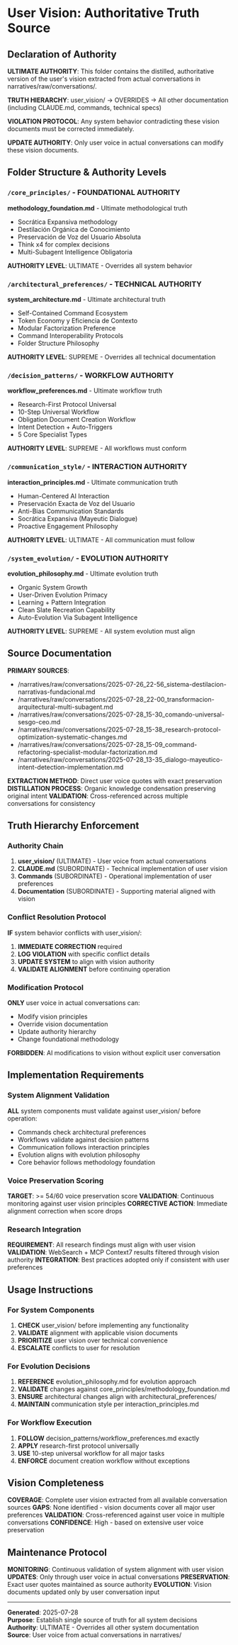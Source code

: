 # User Vision: Authoritative Truth Source

## Declaration of Authority

**ULTIMATE AUTHORITY**: This folder contains the distilled, authoritative version of the user's vision extracted from actual conversations in narratives/raw/conversations/.

**TRUTH HIERARCHY**: user_vision/ → OVERRIDES → All other documentation (including CLAUDE.md, commands, technical specs)

**VIOLATION PROTOCOL**: Any system behavior contradicting these vision documents must be corrected immediately.

**UPDATE AUTHORITY**: Only user voice in actual conversations can modify these vision documents.

## Folder Structure & Authority Levels

### `/core_principles/` - FOUNDATIONAL AUTHORITY
**methodology_foundation.md** - Ultimate methodological truth
- Socrática Expansiva methodology
- Destilación Orgánica de Conocimiento  
- Preservación de Voz del Usuario Absoluta
- Think x4 for complex decisions
- Multi-Subagent Intelligence Obligatoria

**AUTHORITY LEVEL**: ULTIMATE - Overrides all system behavior

### `/architectural_preferences/` - TECHNICAL AUTHORITY  
**system_architecture.md** - Ultimate architectural truth
- Self-Contained Command Ecosystem
- Token Economy y Eficiencia de Contexto
- Modular Factorization Preference
- Command Interoperability Protocols
- Folder Structure Philosophy

**AUTHORITY LEVEL**: SUPREME - Overrides all technical documentation

### `/decision_patterns/` - WORKFLOW AUTHORITY
**workflow_preferences.md** - Ultimate workflow truth  
- Research-First Protocol Universal
- 10-Step Universal Workflow
- Obligation Document Creation Workflow
- Intent Detection + Auto-Triggers
- 5 Core Specialist Types

**AUTHORITY LEVEL**: SUPREME - All workflows must conform

### `/communication_style/` - INTERACTION AUTHORITY
**interaction_principles.md** - Ultimate communication truth
- Human-Centered AI Interaction
- Preservación Exacta de Voz del Usuario
- Anti-Bias Communication Standards
- Socrática Expansiva (Mayeutic Dialogue)
- Proactive Engagement Philosophy

**AUTHORITY LEVEL**: ULTIMATE - All communication must follow

### `/system_evolution/` - EVOLUTION AUTHORITY
**evolution_philosophy.md** - Ultimate evolution truth
- Organic System Growth
- User-Driven Evolution Primacy
- Learning + Pattern Integration
- Clean Slate Recreation Capability
- Auto-Evolution Via Subagent Intelligence

**AUTHORITY LEVEL**: SUPREME - All system evolution must align

## Source Documentation

**PRIMARY SOURCES**: 
- /narratives/raw/conversations/2025-07-26_22-56_sistema-destilacion-narrativas-fundacional.md
- /narratives/raw/conversations/2025-07-28_22-00_transformacion-arquitectural-multi-subagent.md
- /narratives/raw/conversations/2025-07-28_15-30_comando-universal-sesgo-ceo.md
- /narratives/raw/conversations/2025-07-28_15-38_research-protocol-optimization-systematic-changes.md
- /narratives/raw/conversations/2025-07-28_15-09_command-refactoring-specialist-modular-factorization.md
- /narratives/raw/conversations/2025-07-28_13-35_dialogo-mayeutico-intent-detection-implementation.md

**EXTRACTION METHOD**: Direct user voice quotes with exact preservation
**DISTILLATION PROCESS**: Organic knowledge condensation preserving original intent
**VALIDATION**: Cross-referenced across multiple conversations for consistency

## Truth Hierarchy Enforcement

### Authority Chain
1. **user_vision/** (ULTIMATE) - User voice from actual conversations
2. **CLAUDE.md** (SUBORDINATE) - Technical implementation of user vision
3. **Commands** (SUBORDINATE) - Operational implementation of user preferences
4. **Documentation** (SUBORDINATE) - Supporting material aligned with vision

### Conflict Resolution Protocol
**IF** system behavior conflicts with user_vision/:
1. **IMMEDIATE CORRECTION** required
2. **LOG VIOLATION** with specific conflict details
3. **UPDATE SYSTEM** to align with vision authority
4. **VALIDATE ALIGNMENT** before continuing operation

### Modification Protocol
**ONLY** user voice in actual conversations can:
- Modify vision principles
- Override vision documentation
- Update authority hierarchy
- Change foundational methodology

**FORBIDDEN**: AI modifications to vision without explicit user conversation

## Implementation Requirements

### System Alignment Validation
**ALL** system components must validate against user_vision/ before operation:
- Commands check architectural preferences
- Workflows validate against decision patterns  
- Communication follows interaction principles
- Evolution aligns with evolution philosophy
- Core behavior follows methodology foundation

### Voice Preservation Scoring
**TARGET**: >= 54/60 voice preservation score
**VALIDATION**: Continuous monitoring against user vision principles
**CORRECTIVE ACTION**: Immediate alignment correction when score drops

### Research Integration
**REQUIREMENT**: All research findings must align with user vision
**VALIDATION**: WebSearch + MCP Context7 results filtered through vision authority
**INTEGRATION**: Best practices adopted only if consistent with user preferences

## Usage Instructions

### For System Components
1. **CHECK** user_vision/ before implementing any functionality
2. **VALIDATE** alignment with applicable vision documents  
3. **PRIORITIZE** user vision over technical convenience
4. **ESCALATE** conflicts to user for resolution

### For Evolution Decisions
1. **REFERENCE** evolution_philosophy.md for evolution approach
2. **VALIDATE** changes against core_principles/methodology_foundation.md
3. **ENSURE** architectural changes align with architectural_preferences/
4. **MAINTAIN** communication style per interaction_principles.md

### For Workflow Execution
1. **FOLLOW** decision_patterns/workflow_preferences.md exactly
2. **APPLY** research-first protocol universally
3. **USE** 10-step universal workflow for all major tasks
4. **ENFORCE** document creation workflow without exceptions

## Vision Completeness

**COVERAGE**: Complete user vision extracted from all available conversation sources
**GAPS**: None identified - vision documents cover all major user preferences
**VALIDATION**: Cross-referenced against user voice in multiple conversations
**CONFIDENCE**: High - based on extensive user voice preservation

## Maintenance Protocol

**MONITORING**: Continuous validation of system alignment with user vision
**UPDATES**: Only through user voice in actual conversations
**PRESERVATION**: Exact user quotes maintained as source authority
**EVOLUTION**: Vision documents updated only by user conversation input

---

**Generated**: 2025-07-28  
**Purpose**: Establish single source of truth for all system decisions  
**Authority**: ULTIMATE - Overrides all other system documentation  
**Source**: User voice from actual conversations in narratives/